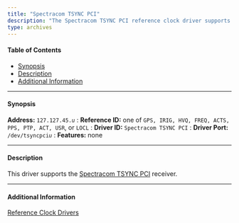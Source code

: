 ```yaml
---
title: "Spectracom TSYNC PCI"
description: "The Spectracom TSYNC PCI reference clock driver supports the Spectracom TSYNC PCI receiver."
type: archives
---
```


#### Table of Contents

*   [Synopsis](/documentation/drivers/driver45/#synopsis)
*   [Description](/documentation/drivers/driver45/#description)
*   [Additional Information](/documentation/drivers/driver45/#additional-information)

* * *

#### Synopsis

**Address:** <code>127.127.45._u_</code>
: **Reference ID:** one of `GPS, IRIG, HVQ, FREQ, ACTS, PPS, PTP, ACT, USR`, or `LOCL`
: **Driver ID:** `Spectracom TSYNC PCI`
: **Driver Port:** <code>/dev/tsyncpci*u*</code>
: **Features:** none

* * *

#### Description

This driver supports the [Spectracom TSYNC PCI](https://www.orolia.com/new-rugged-compact-pci-time-code-processor/) receiver.

* * *

#### Additional Information

[Reference Clock Drivers](/documentation/4.2.8-series/refclock/)